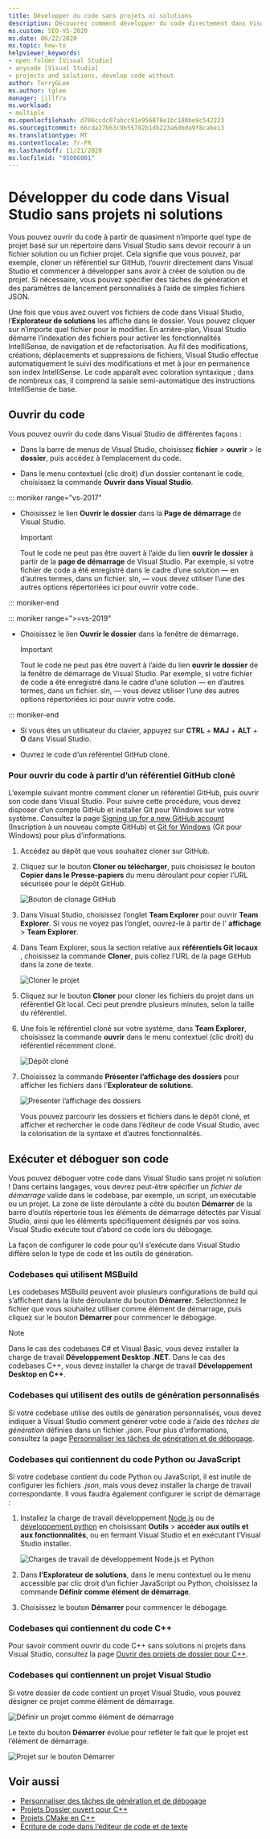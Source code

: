 ```yaml
---
title: Développer du code sans projets ni solutions
description: Découvrez comment développer du code directement dans Visual Studio sans avoir besoin de projets ou de solutions.
ms.custom: SEO-VS-2020
ms.date: 06/22/2020
ms.topic: how-to
helpviewer_keywords:
- open folder [Visual Studio]
- anycode [Visual Studio]
- projects and solutions, develop code without
author: TerryGLee
ms.author: tglee
manager: jillfra
ms.workload:
- multiple
ms.openlocfilehash: d706ccdc07abcc91e956878e1bc180be9c542223
ms.sourcegitcommit: 66cda27b63c9b55782b1db223a6dbda9f8cabe13
ms.translationtype: MT
ms.contentlocale: fr-FR
ms.lasthandoff: 11/21/2020
ms.locfileid: "95006001"
---
```

# <a name="develop-code-in-visual-studio-without-projects-or-solutions"></a>Développer du code dans Visual Studio sans projets ni solutions

Vous pouvez ouvrir du code à partir de quasiment n’importe quel type de projet basé sur un répertoire dans Visual Studio sans devoir recourir à un fichier solution ou un fichier projet. Cela signifie que vous pouvez, par exemple, cloner un référentiel sur GitHub, l’ouvrir directement dans Visual Studio et commencer à développer sans avoir à créer de solution ou de projet. Si nécessaire, vous pouvez spécifier des tâches de génération et des paramètres de lancement personnalisés à l’aide de simples fichiers JSON.

Une fois que vous avez ouvert vos fichiers de code dans Visual Studio, l’**Explorateur de solutions** les affiche dans le dossier. Vous pouvez cliquer sur n’importe quel fichier pour le modifier. En arrière-plan, Visual Studio démarre l’indexation des fichiers pour activer les fonctionnalités IntelliSense, de navigation et de refactorisation. Au fil des modifications, créations, déplacements et suppressions de fichiers, Visual Studio effectue automatiquement le suivi des modifications et met à jour en permanence son index IntelliSense. Le code apparaît avec coloration syntaxique ; dans de nombreux cas, il comprend la saisie semi-automatique des instructions IntelliSense de base.

## <a name="open-any-code"></a>Ouvrir du code

Vous pouvez ouvrir du code dans Visual Studio de différentes façons :

- Dans la barre de menus de Visual Studio, choisissez **fichier**  >  **ouvrir**  >  le **dossier**, puis accédez à l’emplacement du code.

- Dans le menu contextuel (clic droit) d’un dossier contenant le code, choisissez la commande **Ouvrir dans Visual Studio**.

::: moniker range="vs-2017"
- Choisissez le lien **Ouvrir le dossier** dans la **Page de démarrage** de Visual Studio.

    > [!IMPORTANT]
    > Tout le code ne peut pas être ouvert à l’aide du lien **ouvrir le dossier** à partir de la **page de démarrage** de Visual Studio. Par exemple, si votre fichier de code a été enregistré dans le cadre d’une solution &mdash; en d’autres termes, dans un fichier. sln, &mdash; vous devez utiliser l’une des autres options répertoriées ici pour ouvrir votre code.

::: moniker-end

::: moniker range=">=vs-2019"
- Choisissez le lien **Ouvrir le dossier** dans la fenêtre de démarrage.

    > [!IMPORTANT]
    > Tout le code ne peut pas être ouvert à l’aide du lien **ouvrir le dossier** de la fenêtre de démarrage de Visual Studio. Par exemple, si votre fichier de code a été enregistré dans le cadre d’une solution &mdash; en d’autres termes, dans un fichier. sln, &mdash; vous devez utiliser l’une des autres options répertoriées ici pour ouvrir votre code.

::: moniker-end

- Si vous êtes un utilisateur du clavier, appuyez sur **CTRL** + **MAJ** + **ALT** + **O** dans Visual Studio.

- Ouvrez le code d’un référentiel GitHub cloné.

### <a name="to-open-code-from-a-cloned-github-repo"></a>Pour ouvrir du code à partir d’un référentiel GitHub cloné

L’exemple suivant montre comment cloner un référentiel GitHub, puis ouvrir son code dans Visual Studio. Pour suivre cette procédure, vous devez disposer d’un compte GitHub et installer Git pour Windows sur votre système. Consultez la page [Signing up for a new GitHub account](https://help.github.com/articles/signing-up-for-a-new-github-account/) (Inscription à un nouveau compte GitHub) et [Git for Windows](https://git-for-windows.github.io/) (Git pour Windows) pour plus d’informations.

1. Accédez au dépôt que vous souhaitez cloner sur GitHub.

1. Cliquez sur le bouton **Cloner ou télécharger**, puis choisissez le bouton **Copier dans le Presse-papiers** du menu déroulant pour copier l’URL sécurisée pour le dépôt GitHub.

   ![Bouton de clonage GitHub](./media/VSIDE_Code_Clone.png)

1. Dans Visual Studio, choisissez l’onglet **Team Explorer** pour ouvrir **Team Explorer**. Si vous ne voyez pas l’onglet, ouvrez-le à partir de l' **affichage**  >  **Team Explorer**.

1. Dans Team Explorer, sous la section relative aux **référentiels Git locaux** , choisissez la commande **Cloner**, puis collez l’URL de la page GitHub dans la zone de texte.

   ![Cloner le projet](./media/VSIDE_Code_Clone2.png)

1. Cliquez sur le bouton **Cloner** pour cloner les fichiers du projet dans un référentiel Git local. Ceci peut prendre plusieurs minutes, selon la taille du référentiel.

1. Une fois le référentiel cloné sur votre système, dans **Team Explorer**, choisissez la commande **ouvrir** dans le menu contextuel (clic droit) du référentiel récemment cloné.

   ![Dépôt cloné](./media/VSIDE_Code_Clone3.png)

1. Choisissez la commande **Présenter l’affichage des dossiers** pour afficher les fichiers dans l’**Explorateur de solutions**.

   ![Présenter l’affichage des dossiers](./media/VSIDE_Code_Clone3_show.png)

   Vous pouvez parcourir les dossiers et fichiers dans le dépôt cloné, et afficher et rechercher le code dans l’éditeur de code Visual Studio, avec la colorisation de la syntaxe et d’autres fonctionnalités.

## <a name="run-and-debug-your-code"></a>Exécuter et déboguer son code

Vous pouvez déboguer votre code dans Visual Studio sans projet ni solution ! Dans certains langages, vous devrez peut-être spécifier un *fichier de démarrage* valide dans le codebase, par exemple, un script, un exécutable ou un projet. La zone de liste déroulante à côté du bouton **Démarrer** de la barre d’outils répertorie tous les éléments de démarrage détectés par Visual Studio, ainsi que les éléments spécifiquement désignés par vos soins. Visual Studio exécute tout d’abord ce code lors du débogage.

La façon de configurer le code pour qu’il s’exécute dans Visual Studio diffère selon le type de code et les outils de génération.

### <a name="codebases-that-use-msbuild"></a>Codebases qui utilisent MSBuild

Les codebases MSBuild peuvent avoir plusieurs configurations de build qui s’affichent dans la liste déroulante du bouton **Démarrer**. Sélectionnez le fichier que vous souhaitez utiliser comme élément de démarrage, puis cliquez sur le bouton **Démarrer** pour commencer le débogage.

> [!NOTE]
> Dans le cas des codebases C# et Visual Basic, vous devez installer la charge de travail **Développement Desktop .NET**. Dans le cas des codebases C++, vous devez installer la charge de travail **Développement Desktop en C++**.

### <a name="codebases-that-use-custom-build-tools"></a>Codebases qui utilisent des outils de génération personnalisés

Si votre codebase utilise des outils de génération personnalisés, vous devez indiquer à Visual Studio comment générer votre code à l’aide des *tâches de génération* définies dans un fichier *.json*. Pour plus d’informations, consultez la page [Personnaliser les tâches de génération et de débogage](../ide/customize-build-and-debug-tasks-in-visual-studio.md).

### <a name="codebases-that-contain-python-or-javascript-code"></a>Codebases qui contiennent du code Python ou JavaScript

Si votre codebase contient du code Python ou JavaScript, il est inutile de configurer les fichiers *.json*, mais vous devez installer la charge de travail correspondante. Il vous faudra également configurer le script de démarrage :

1. Installez la charge de travail développement [Node.js](https://visualstudio.microsoft.com/vs/node-js/) ou de [développement python](https://visualstudio.microsoft.com/vs/python/) en choisissant **Outils**  >  **accéder aux outils et aux fonctionnalités**, ou en fermant Visual Studio et en exécutant l’Visual Studio installer.

   ![Charges de travail de développement Node.js et Python](media/python_nodejs_workloads.png)

1. Dans **l’Explorateur de solutions**, dans le menu contextuel ou le menu accessible par clic droit d’un fichier JavaScript ou Python, choisissez la commande **Définir comme élément de démarrage**.

1. Choisissez le bouton **Démarrer** pour commencer le débogage.

### <a name="codebases-that-contain-c-code"></a>Codebases qui contiennent du code C++

Pour savoir comment ouvrir du code C++ sans solutions ni projets dans Visual Studio, consultez la page [Ouvrir des projets de dossier pour C++](/cpp/build/open-folder-projects-cpp).

### <a name="codebases-that-contain-a-visual-studio-project"></a>Codebases qui contiennent un projet Visual Studio

Si votre dossier de code contient un projet Visual Studio, vous pouvez désigner ce projet comme élément de démarrage.

![Définir un projet comme élément de démarrage](media/customize-set-project-as-startup-item.png)

Le texte du bouton **Démarrer** évolue pour refléter le fait que le projet est l’élément de démarrage.

![Projet sur le bouton Démarrer](media/customize-start-button-project.png)

## <a name="see-also"></a>Voir aussi

- [Personnaliser des tâches de génération et de débogage](../ide/customize-build-and-debug-tasks-in-visual-studio.md)
- [Projets Dossier ouvert pour C++](/cpp/build/open-folder-projects-cpp)
- [Projets CMake en C++](/cpp/build/cmake-projects-in-visual-studio)
- [Écriture de code dans l’éditeur de code et de texte](../ide/writing-code-in-the-code-and-text-editor.md)
